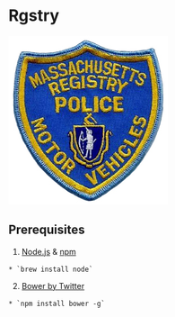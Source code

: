 # Rgstry

![Registry Of Things](public/registry.jpg)

## Prerequisites

  1. [Node.js](http://nodejs.org) & [npm](https://npmjs.org/)

    * `brew install node`

  2. [Bower by Twitter](http://twitter.github.com/bower/)

    * `npm install bower -g`
